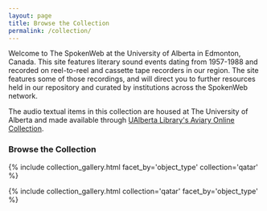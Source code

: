 ```yaml
---
layout: page
title: Browse the Collection
permalink: /collection/
---
```


Welcome to The SpokenWeb at the University of Alberta in Edmonton, Canada. This site features literary sound events dating from 1957-1988 and recorded on reel-to-reel and cassette tape recorders in our region. The site features some of those recordings, and will direct you to further resources held in our repository and curated by institutions across the SpokenWeb network.

The audio textual items in this collection are housed at The University of Alberta and made available through [UAlberta Library's Aviary Online Collection](https://ualberta.aviaryplatform.com/).

### Browse the Collection

{% include collection_gallery.html facet_by='object_type' collection='qatar' %}


{% include collection_gallery.html collection='qatar' facet_by='object_type' %}
